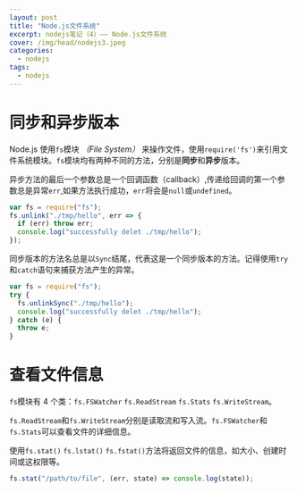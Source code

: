 ```yaml
---
layout: post
title: "Node.js文件系统"
excerpt: nodejs笔记（4）—— Node.js文件系统
cover: /img/head/nodejs3.jpeg
categories:
  - nodejs
tags:
  - nodejs
---
```


# 同步和异步版本

Node.js 使用`fs`模块 _（File System）_ 来操作文件，使用`require('fs')`来引用文件系统模块。`fs`模块均有两种不同的方法，分别是**同步**和**异步**版本。

异步方法的最后一个参数总是一个回调函数（callback）,传递给回调的第一个参数总是异常`err`,如果方法执行成功，`err`将会是`null`或`undefined`。

```javascript
var fs = require("fs");
fs.unlink("./tmp/hello", err => {
  if (err) throw err;
  console.log("successfully delet ./tmp/hello");
});
```

同步版本的方法名总是以`Sync`结尾，代表这是一个同步版本的方法。记得使用`try`和`catch`语句来捕获方法产生的异常。

```javascript
var fs = require("fs");
try {
  fs.unlinkSync("./tmp/hello");
  console.log("successfully delet ./tmp/hello");
} catch (e) {
  throw e;
}
```

# 查看文件信息

`fs`模块有 4 个类：`fs.FSWatcher` `fs.ReadStream` `fs.Stats` `fs.WriteStream`。

`fs.ReadStream`和`fs.WriteStream`分别是读取流和写入流。`fs.FSWatcher`和`fs.Stats`可以查看文件的详细信息。

使用`fs.stat()` `fs.lstat()` `fs.fstat()`方法将返回文件的信息，如大小、创建时间或这权限等。

```javascript
fs.stat("/path/to/file", (err, state) => console.log(state));
```
